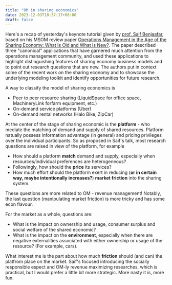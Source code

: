 ```yaml
---
title: "OM in sharing economics"
date: 2023-12-03T18:37:17+08:00
draft: false
---
```


Here's a recap of yesterday's keynote tutorial given by [prof. Saif Benjaafar](https://benjaafar.com/), based on his MSOM review paper [Operations Management in the Age of the Sharing Economy: What Is Old and What Is New?](https://doi.org/10.1287/msom.2019.0803). The paper described three "canonical" applications that have garnered much attention from the operations management community, and used these applications to highlight distinguishing features of sharing economy business models and to point out research questions that are new. The authors put in context some of the recent work on the sharing economy and to showcase the underlying modeling toolkit and identify opportunities for future research.

A way to classify the model of sharing economics is

- Peer to peer resource sharing (LiquidSpace for office space, MachineryLink forfarm equipment, etc.)
- On-demand service platforms (Uber)
- On-demand rental networks (Halo Bike, ZipCar)

At the center of the stage of sharing economic is the **platform** - who mediate the matching of demand and supply of shared resources. Platform natually possess information advantage (in general) and pricing privileges over the individual participants. So as proposed in Saif's talk, most research questions are raised in view of the platform, for example

- How should a platform **match** demand and supply, especially when resources/individual preferences are heterogeneous? 
- Followingly, how should the **price** its services?
- How much effort should the platform exert in reducing (**or in certain way, maybe intentionally increases?**) **market friction** into the sharing system.

These questions are more related to OM - revenue management! Notably, the last question (manipulating market friction) is more tricky and has some econ flavour.

For the market as a whole, questions are:

- What is the impact on ownership and usage, consumer surplus and social welfare of the shared economic?
- What is the impact on the **environment**, especially when there are negative externalities associated with either ownership or usage of the resource? (For example, cars).

What interest me is the part about how much **friction** should (and can) the platfrom place on the market. Saif's focused introducing the socially responsible espect and OM-ly revenue maximizing researches, which is practical, but I would prefer a little bit more strategic. More nasty it is, more fun.
